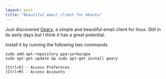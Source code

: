 ```yaml
---
layout: post
title: "Beautiful email client for Ubuntu"
---
```


Just discovered [Geary](https://wiki.gnome.org/Apps/Geary), a simple and beautiful email client for linux. Still in its early days but I think it has a great potential.

Install it by running the following two commands

```
sudo add-apt-repository ppa:yorba/ppa
sudo apt-get update && sudo apt-get install geary
```

```
[Ctrl+E] - Access Prefernces
[Ctrl+M] - Access Accounts